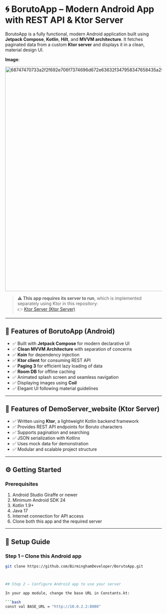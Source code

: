 # 🌀 BorutoApp – Modern Android App with REST API & Ktor Server

BorutoApp is a fully functional, modern Android application built using **Jetpack Compose**, **Kotlin**, **Hilt**, and **MVVM architecture**. It fetches paginated data from a custom **Ktor server** and displays it in a clean, material design UI.

**Image**:

<img width="1280" height="720" alt="68747470733a2f2f692e706f7374696d672e63632f347958347658435a2f426f7275746f2e706e67" src="https://github.com/user-attachments/assets/17dd963e-3f97-4c11-b5e5-9ce6bae2138d" />



> **⚠️ This app requires its server to run**, which is implemented separately using Ktor in this repository:  
> 👉 [Ktor Server (Ktor Server)](https://github.com/BirminghamDeveloper/KtorBorutoServer)

---

## 📲 Features of BorutoApp (Android)

- ✅ Built with **Jetpack Compose** for modern declarative UI
- ✅ **Clean MVVM Architecture** with separation of concerns
- ✅ **Koin** for dependency injection
- ✅ **Ktor client** for consuming REST API
- ✅ **Paging 3** for efficient lazy loading of data
- ✅ **Room DB** for offline caching
- ✅ Animated splash screen and seamless navigation
- ✅ Displaying images using **Coil**
- ✅ Elegant UI following material guidelines

---

## 🧠 Features of DemoServer_website (Ktor Server)

- ✅ Written using **Ktor**, a lightweight Kotlin backend framework
- ✅ Provides REST API endpoints for Boruto characters
- ✅ Supports pagination and searching
- ✅ JSON serialization with Kotlinx
- ✅ Uses mock data for demonstration
- ✅ Modular and scalable project structure

---

## ⚙️ Getting Started

### Prerequisites

1. Android Studio Giraffe or newer
2. Minimum Android SDK 24
3. Kotlin 1.9+
4. Java 17
5. Internet connection for API access
6. Clone both this app and the required server

---

## 🚀 Setup Guide

### Step 1 – Clone this Android app

```bash
git clone https://github.com/BirminghamDeveloper/BorutoApp.git



## Step 2 – Configure Android app to use your server

In your app module, change the base URL in Constants.kt:

```bash
const val BASE_URL = "http://10.0.2.2:8080"

